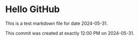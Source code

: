 # Hello GitHub
This is a test markdown file for date 2024-05-31.

This commit was created at exactly 12:00 PM on 2024-05-31.
